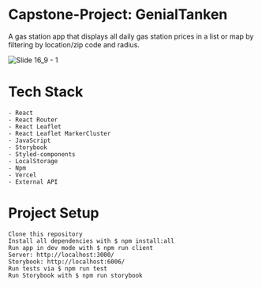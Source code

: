 # Capstone-Project: GenialTanken
A gas station app that displays all daily gas station prices in a list or map by filtering by location/zip code and radius.




![Slide 16_9 - 1](https://user-images.githubusercontent.com/100355993/169349881-87f8f76e-f312-41c2-af8a-530c0e54e0a7.jpeg)


# Tech Stack

    - React
    - React Router
    - React Leaflet
    - React Leaflet MarkerCluster
    - JavaScript
    - Storybook
    - Styled-components
    - LocalStorage
    - Npm
    - Vercel
    - External API

# Project Setup

    Clone this repository
    Install all dependencies with $ npm install:all
    Run app in dev mode with $ npm run client
    Server: http://localhost:3000/
    Storybook: http://localhost:6006/
    Run tests via $ npm run test
    Run Storybook with $ npm run storybook
